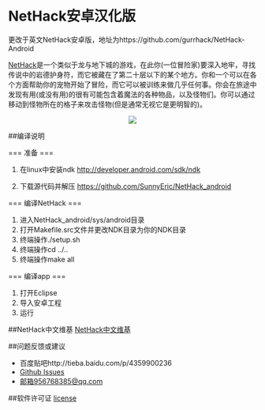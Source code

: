 # NetHack安卓汉化版

更改于英文NetHack安卓版，地址为https://github.com/gurrhack/NetHack-Android

[NetHack](http://www.nethack.org/)是一个类似于龙与地下城的游戏，在此你(一位冒险家)要深入地牢，寻找传说中的岩德护身符，而它被藏在了第二十层以下的某个地方。你和一个可以在各个方面帮助你的宠物开始了冒险，而它可以被训练来做几乎任何事。你会在旅途中发现有用(或没有用)的很有可能包含着魔法的各种物品，以及怪物们。你可以通过移动到怪物所在的格子来攻击怪物(但是通常无视它是更明智的)。

<p align="center">
  <img src="http://imgsrc.baidu.com/forum/w%3D580/sign=66a87f29992f07085f052a08d925b865/387d4459252dd42ac94a6ccd043b5bb5c8eab8e9.jpg">
</p>


##编译说明

=== 准备 ===

1. 在linux中安装ndk
http://developer.android.com/sdk/ndk
 
2. 下载源代码并解压
https://github.com/SunnyEric/NetHack_android

=== 编译NetHack ===

1. 进入NetHack_android/sys/android目录
2. 打开Makefile.src文件并更改NDK目录为你的NDK目录
3. 终端操作./setup.sh
4. 终端操作cd ../..
5. 终端操作make all

=== 编译app ===

1. 打开Eclipse
2. 导入安卓工程
3. 运行

##NetHack中文维基
[NetHack中文维基](http://nhcnwiki.wealthlibre.info/%E9%A6%96%E9%A1%B5)

##问题反馈或建议
* 百度贴吧http://tieba.baidu.com/p/4359900236
* [Github Issues](https://github.com/SunnyEric/NetHack_android/issues)
* 邮箱956768385@qq.com

##软件许可证
[license](https://github.com/SunnyEric/NetHack_android/blob/master/nethack-android-ch/dat/license)
